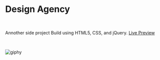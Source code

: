 # Design Agency
<br>

Annother side project Build using HTML5, CSS, and jQuery.
[Live Preview](https://designagency.surge.sh)

<br>

![giphy](https://media.giphy.com/media/xUOwG4dlVaNGzVdIv6/giphy.gif)
